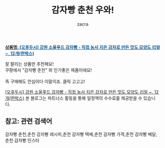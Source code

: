 ﻿---
layout: post
title:  "감자빵 춘천 우와!"
author: zacra
categories: [ 아이템 ]
tags: [감자빵 춘천,춘천 감자빵 레시피,춘천 감자빵 택배,춘천 감자빵 가격,춘천 감자빵 배달,춘천 감자빵 인스타]
image: https://static.coupangcdn.com/image/vendor_inventory/976e/ed78e027ddd3484d84243dd4458881e246127aad3271fa3eefcc88290658.jpg 
description: "쿠팡에서 감자빵 춘천 관련 상품으로 가장 잘팔리는 제품 중 하나라는 사실!!."
rating: 4.5
---

<a href="https://link.coupang.com/re/AFFSDP?lptag=AF8407795&pageKey=4641028487&itemId=5772594690&vendorItemId=73071137650&traceid=V0-153-84ec03dae32a5e74"><b>상품명: <font color='#01579B'>[오후두시] 강원 소울푸드 감자빵 - 직접 농사 지은 감자로 만든 맛도 모양도 리얼 ~, 12개(한박스)</font></b></a>

잘 팔리는 상품만 추천해요!<br/>
쿠팡에서 "감자빵 춘천" 와 인기좋은 제품이에요!<br/><br/>
즉 구매해도 안심이다 이말이죠. 클릭 고고고! <br/>



<a href="https://link.coupang.com/re/AFFSDP?lptag=AF8407795&pageKey=4641028487&itemId=5772594690&vendorItemId=73071137650&traceid=V0-153-84ec03dae32a5e74">[오후두시] 강원 소울푸드 감자빵 - 직접 농사 지은 감자로 만든 맛도 모양도 리얼 ~, 12개(한박스)</a>
본 블로그는 파트너스 활동을 통해 일정액의 수수료를 제공받을 수 있습니다.

## 참고: 관련 검색어    
감자빵 춘천,춘천 감자빵 레시피,춘천 감자빵 택배,춘천 감자빵 가격,춘천 감자빵 배달,춘천 감자빵 인스타